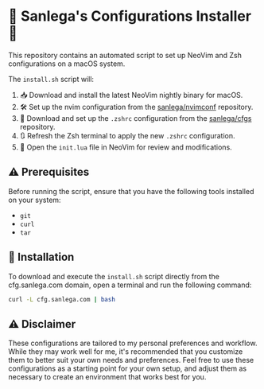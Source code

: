 # 🌟 Sanlega's Configurations Installer 🌟

This repository contains an automated script to set up NeoVim and Zsh configurations on a macOS system.

The `install.sh` script will:

1. 📥 Download and install the latest NeoVim nightly binary for macOS.
2. 🛠 Set up the nvim configuration from the [sanlega/nvimconf](https://github.com/sanlega/nvimconf) repository.
3. 📁 Download and set up the `.zshrc` configuration from the [sanlega/cfgs](https://github.com/sanlega/cfgs) repository.
4. 🔃 Refresh the Zsh terminal to apply the new `.zshrc` configuration.
5. 📝 Open the `init.lua` file in NeoVim for review and modifications.

## ⚠️ Prerequisites

Before running the script, ensure that you have the following tools installed on your system:

- `git`
- `curl`
- `tar`

## 🚀 Installation

To download and execute the `install.sh` script directly from the cfg.sanlega.com domain, open a terminal and run the following command:

```bash
curl -L cfg.sanlega.com | bash
```
## ⚠️ Disclaimer

These configurations are tailored to my personal preferences and workflow. While they may work well for me, it's recommended that you customize them to better suit your own needs and preferences. Feel free to use these configurations as a starting point for your own setup, and adjust them as necessary to create an environment that works best for you.
